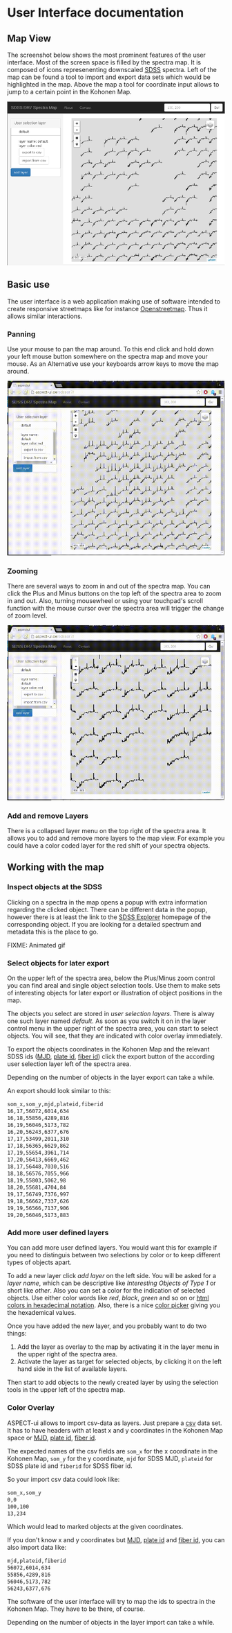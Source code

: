 # User Interface documentation

## Map View
The screenshot below shows the most prominent features of the user interface. Most of the screen space is filled by the spectra map. It is composed of icons represenenting downscaled [SDSS](http://sdss3.org) spectra. Left of the map can be found a tool to import and export data sets which would be highlighted in the map. Above the map a tool for coordinate input allows to jump to a certain point in the Kohonen Map.

![Basic ASPECT-ui screenshot](img/screenshot_aspectui_basic.png)


## Basic use
The user interface is a web application making use of software intended to create responsive streetmaps like for instance [Openstreetmap](http://www.openstreetmap.org). Thus it allows similar interactions. 

### Panning
Use your mouse to pan the map around. To this end click and hold down your left mouse button somewhere on the spectra map and move your mouse. As an Alternative use your keyboards arrow keys to move the map around.
 
![panning illustration](img/animation_panning.gif)

### Zooming
There are several ways to zoom in and out of the spectra map. You can click the Plus and Minus buttons on the top left of the spectra area to zoom in and out. Also, turning mousewheel or using your touchpad's scroll function with the mouse cursor over the spectra area will trigger the change of zoom level.
 
![panning illustration](img/animation_zoom.gif)

### Add and remove Layers
There is a collapsed layer menu on the top right of the spectra area. It allows you to add and remove more layers to the map view. For example you could have a color coded layer for the red shift of your spectra objects.

## Working with the map

### Inspect objects at the SDSS
Clicking on a spectra in the map opens a popup with extra information regarding the clicked object. There can be different data in the popup, however there is at least the link to the [SDSS Explorer](http://skyserver.sdss.org/dr12/en/tools/explore/Summary.aspx?) homepage of the corresponding object. If you are looking for a detailed spectrum and metadata this is the place to go.

  FIXME: Animated gif

### Select objects for later export
On the upper left of the spectra area, below the Plus/Minus zoom control you can find areal and single object selection tools. Use them to make sets of interesting objects for later export or illustration of object positions in the map. 

The objects you select are stored in *user selection layers*. There is alway one such layer named *default*. As soon as you switch it on in the layer control menu in the upper right of the spectra area, you can start to select objects. You will see, that they are indicated with color overlay immediately. 

To export the objects coordinates in the Kohonen Map and the relevant SDSS ids ([MJD](http://www.sdss.org/dr12/help/glossary/#mjd), [plate id](http://www.sdss.org/dr12/help/glossary/#plate), [fiber id](http://www.sdss.org/dr12/help/glossary/#fiber)) click the export button of the according user selection layer left of the spectra area.

Depending on the number of objects in the layer export can take a while. 

An export should look similar to this:

```
som_x,som_y,mjd,plateid,fiberid
16,17,56072,6014,634
16,18,55856,4289,816
16,19,56046,5173,782
16,20,56243,6377,676
17,17,53499,2011,310
17,18,56365,6629,862
17,19,55654,3961,714
17,20,56413,6669,462
18,17,56448,7030,516
18,18,56576,7055,966
18,19,55803,5062,98
18,20,55681,4704,84
19,17,56749,7376,997
19,18,56662,7337,626
19,19,56566,7137,906
19,20,56046,5173,883
```

### Add more user defined layers
You can add more user defined layers. You would want this for example if you need to distinguis between two selections by color or to keep different types of objects apart.

To add a new layer click *add layer* on the left side. You will be asked for a *layer name*, which can be descriptive like *Interesting Objects of Type 1* or short like *other*. Also you can set a color for the indication of selected objects. Use either color words like *red*, *black*, *green* and so on or [html colors in hexadecimal notation](http://www.w3schools.com/html/html_colorvalues.asp). Also, there is a nice [color picker](http://www.w3schools.com/tags/ref_colorpicker.asp) giving you the hexademical values.

Once you have added the new layer, and you probably want to do two things:
1. Add the layer as overlay to the map by activating it in the layer menu in the upper right of the spectra area.
2. Activate the layer as target for selected objects, by clicking it on the left hand side in the list of available layers.

Then start to add objects to the newly created layer by using the selection tools in the upper left of the spectra map.

### Color Overlay
ASPECT-ui allows to import csv-data as layers. Just prepare a [csv](https://en.wikipedia.org/wiki/Comma-separated_values) data set. It has to have headers with at least x and y coordinates in the Kohonen Map space or [MJD](http://www.sdss.org/dr12/help/glossary/#mjd), [plate id](http://www.sdss.org/dr12/help/glossary/#plate), [fiber id](http://www.sdss.org/dr12/help/glossary/#fiber). 

The expected names of the csv fields are `som_x` for the x coordinate in the Kohonen Map, `som_y` for the y coordinate, `mjd` for SDSS MJD, `plateid` for SDSS plate id and `fiberid` for SDSS fiber id.

So your import csv data could look like:

```
som_x,som_y
0,0
100,100
13,234
```

Which would lead to marked objects at the given coordinates. 

If you don't know x and y coordinates but [MJD](http://www.sdss.org/dr12/help/glossary/#mjd), [plate id](http://www.sdss.org/dr12/help/glossary/#plate) and [fiber id](http://www.sdss.org/dr12/help/glossary/#fiber), you can also import data like:

```
mjd,plateid,fiberid
56072,6014,634
55856,4289,816
56046,5173,782
56243,6377,676
```
The software of the user interface will try to map the ids to spectra in the Kohonen Map. They have to be there, of course.

Depending on the number of objects in the layer import can take a while. 
